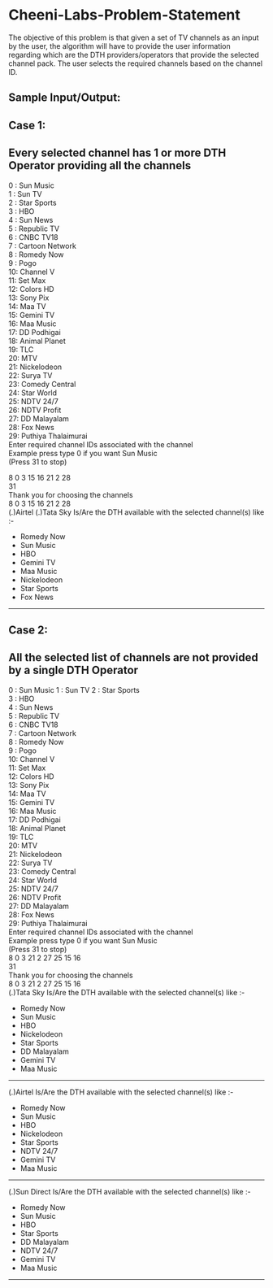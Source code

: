 # Cheeni-Labs-Problem-Statement
The objective of this problem is that given a set of TV channels as an input by the user, the algorithm will have to provide the user information regarding which are the DTH providers/operators that provide the selected channel pack. The user selects the required channels based on the channel ID.

Sample Input/Output:
-------------------------------------------------------------------------------------------------------------------------   
Case 1: 
-------------------------------------------------------------------------------------------------------------------------   
Every selected channel has 1 or more DTH Operator providing all the channels
-------------------------------------------------------------------------------------------------------------------------   

 0 : Sun Music                                                                                                                                  
 1 : Sun TV                                                                                                                                     
 2 : Star Sports                                                                                                                                
 3 : HBO                                                                                                                                        
 4 : Sun News                                                                                                                                   
 5 : Republic TV                                                                                                                                
 6 : CNBC TV18                                                                                                                                  
 7 : Cartoon Network                                                                                                                            
 8 : Romedy Now                                                                                                                                 
 9 : Pogo                                                                                                                                       
 10: Channel V                                                                                                                                  
 11: Set Max                                                                                                                                    
 12: Colors HD                                                                                                                                  
 13: Sony Pix                                                                                                                                   
 14: Maa TV                                                                                                                                     
 15: Gemini TV                                                                                                                                  
 16: Maa Music                                                                                                                                  
 17: DD Podhigai                                                                                                                                
 18: Animal Planet                                                                                                                              
 19: TLC                                                                                                                                        
 20: MTV                                                                                                                                        
 21: Nickelodeon                                                                                                                                
 22: Surya TV                                                                                                                                   
 23: Comedy Central                                                                                                                             
 24: Star World                                                                                                                                 
 25: NDTV 24/7                                                                                                                                  
 26: NDTV Profit                                                                                                                                
 27: DD Malayalam                                                                                                                               
 28: Fox News                                                                                                                                   
 29: Puthiya Thalaimurai                                                                                                                        
 Enter required channel IDs associated with the channel                                                                                         
 Example press type 0 if you want Sun Music                                                                                                     
 (Press 31 to stop)         
 
8 0 3 15 16 21 2 28                                                                                                                                              
31                                                                                                                                              
Thank you for choosing the channels                                                                                                             
8 0 3 15 16 21 2 28                                                                                                                             
(.)Airtel (.)Tata Sky Is/Are the DTH available with the selected channel(s) like :-                                                             
* Romedy Now                                                                                                                                    
* Sun Music                                                                                                                                     
* HBO                                                                                                                                           
* Gemini TV                                                                                                                                     
* Maa Music                                                                                                                                     
* Nickelodeon                                                                                                                                   
* Star Sports                                                                                                                                   
* Fox News                                                                                                                                      
-------------------------------------------------------------------------------------------------------------------------    

Case 2:
-------------------------------------------------------------------------------------------------------------------------   
All the selected list of channels are not provided by a single DTH Operator
-------------------------------------------------------------------------------------------------------------------------   

0 : Sun Music 
1 : Sun TV 
2 : Star Sports                                                                                  
3 : HBO                                                                                                            
4 : Sun News                                                                                                        
5 : Republic TV                                                                                                       
6 : CNBC TV18                                                                                                        
7 : Cartoon Network      
8 : Romedy Now                                                                                                         
9 : Pogo                                                                                                      
10: Channel V                                                                                                         
11: Set Max                                                                                                          
12: Colors HD                                                                                                         
13: Sony Pix                                                                                                     
14: Maa TV                                                                                               
15: Gemini TV                                                                                              
16: Maa Music                                                                                            
17: DD Podhigai                                                                                                   
18: Animal Planet                                                                                                
19: TLC                                                                                                  
20: MTV                                                                                               
21: Nickelodeon                                                                                                 
22: Surya TV                                                                                                   
23: Comedy Central                                                                                             
24: Star World                                                                                             
25: NDTV 24/7                                                                                           
26: NDTV Profit                                                                                        
27: DD Malayalam                                                                                                      
28: Fox News                                                                                                   
29: Puthiya Thalaimurai  
Enter required channel IDs associated with the channel                                                                
Example press type 0 if you want Sun Music                                                                         
(Press 31 to stop)                                                                                               
8 0 3 21 2 27 25 15 16                                                                                            
31       
Thank you for choosing the channels                                                                                  
8 0 3 21 2 27 25 15 16                                                                                                                                                                                                                                                                                                                                                                                                                                                                                                                                                                                                 
(.)Tata Sky Is/Are the DTH available with the selected channel(s) like :-                                        
* Romedy Now                                                                                              
* Sun Music                                                                                             
* HBO                                                                                                    
* Nickelodeon                                                                                            
* Star Sports                                                                                           
* DD Malayalam                                                                                          
* Gemini TV                                                                                                 
* Maa Music                                                                                                           
-------------------------------------------------------------------------------------------------------------------------                                                                                                                                                                                                                                              
(.)Airtel Is/Are the DTH available with the selected channel(s) like :-                                            
* Romedy Now                                                                                                       
* Sun Music                                                                                                      
* HBO                                                                                                           
* Nickelodeon                                                                                                 
* Star Sports                                                                                                
* NDTV 24/7                                                                                                            
* Gemini TV                                                                                                          
* Maa Music                                                                                                         
-------------------------------------------------------------------------------------------------------------------------                                                                                                                                                                                                                                                                                                                                                                      
(.)Sun Direct Is/Are the DTH available with the selected channel(s) like :-                                           
* Romedy Now                                                                                                          
* Sun Music                                                                                                           
* HBO                                                                                                                 
* Star Sports                                                                                                        
* DD Malayalam                                                                                                       
* NDTV 24/7                                                                                                         
* Gemini TV                                                                                                           
* Maa Music                                                                                                          
-------------------------------------------------------------------------------------------------------------------------  
